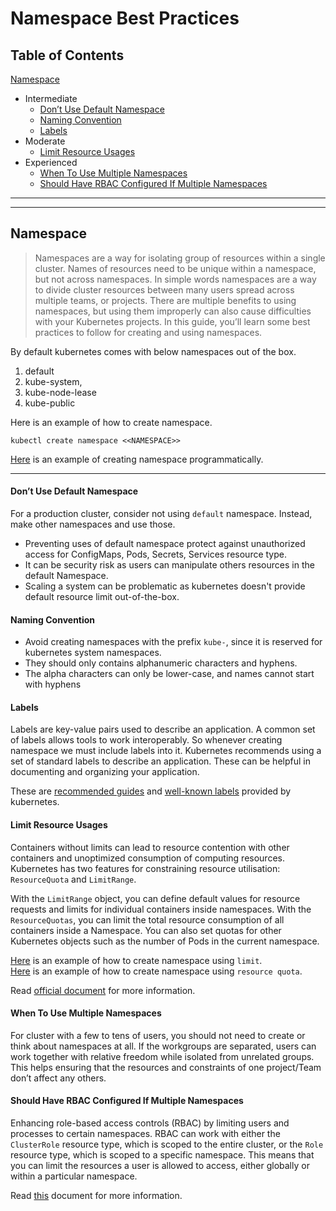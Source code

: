 # Namespace Best Practices

## Table of Contents

[Namespace](#namespace)
- Intermediate
    + [Don’t Use Default Namespace](#dont-use-default-namespace)
    + [Naming Convention](#naming-convention)
    + [Labels](#labels)
- Moderate
    + [Limit Resource Usages](#limit-resource-usages)
- Experienced
    + [When To Use Multiple Namespaces](#when-to-use-multiple-namespaces)
    + [Should Have RBAC Configured If Multiple Namespaces](#should-have-rbac-configured-if-multiple-namespaces)

---
---

## Namespace

> Namespaces are a way for isolating group of resources within a single cluster. Names of resources need to be unique within a namespace, but not across namespaces. In simple words namespaces are a way to divide cluster resources between many users spread across multiple teams, or projects. There are multiple benefits to using namespaces, but using them improperly can also cause difficulties with your Kubernetes projects. In this guide, you’ll learn some best practices to follow for creating and using namespaces.

By default kubernetes comes with below namespaces out of the box.

1. default
2. kube-system, 
3. kube-node-lease
4. kube-public

Here is an example of how to create namespace.

```
kubectl create namespace <<NAMESPACE>>
```

[Here](https://github.com/vaibhavneedreply/kubernetes-best-practices/blob/master/namespace/namespace.yaml) is an example of creating namespace programmatically.

---

#### Don’t Use Default Namespace

For a production cluster, consider not using `default` namespace. Instead, make other namespaces and use those.

- Preventing uses of default namespace protect against unauthorized access for ConfigMaps, Pods, Secrets, Services resource type.
- It can be security risk as users can manipulate others resources in the default Namespace.
- Scaling a system can be problematic as kubernetes doesn't provide default resource limit out-of-the-box.

#### Naming Convention

- Avoid creating namespaces with the prefix `kube-`, since it is reserved for kubernetes system namespaces.
- They should only contains alphanumeric characters and hyphens.
- The alpha characters can only be lower-case, and names cannot start with hyphens

#### Labels

Labels are key-value pairs used to describe an application. A common set of labels allows tools to work interoperably. So whenever creating namespace we must include labels into it. Kubernetes recommends using a set of standard labels to describe an application. These can be helpful in documenting and organizing your application. 

These are [recommended guides](https://kubernetes.io/docs/concepts/overview/working-with-objects/common-labels/) and [well-known labels](https://kubernetes.io/docs/reference/labels-annotations-taints/) provided by kubernetes.

#### Limit Resource Usages

Containers without limits can lead to resource contention with other containers and unoptimized consumption of computing resources. Kubernetes has two features for constraining resource utilisation: `ResourceQuota` and `LimitRange`.

With the `LimitRange` object, you can define default values for resource requests and limits for individual containers inside namespaces.
With the `ResourceQuotas`, you can limit the total resource consumption of all containers inside a Namespace. You can also set quotas for other Kubernetes objects such as the number of Pods in the current namespace.

[Here](https://github.com/vaibhavneedreply/kubernetes-best-practices/blob/master/namespace/namespace-with-limit.yaml) is an example of how to create namespace using `limit`.<br /> 
[Here](https://github.com/vaibhavneedreply/kubernetes-best-practices/blob/master/namespace/namespace-with-resources-quota.yaml) is an example of how to create namespace using `resource quota`.

Read [official document](https://kubernetes.io/docs/concepts/policy/resource-quotas/) for more information.

#### When To Use Multiple Namespaces

For cluster with a few to tens of users, you should not need to create or think about namespaces at all. If the workgroups are separated, users can work together with relative freedom while isolated from unrelated groups. This helps ensuring that the resources and constraints of one project/Team don’t affect any others.

#### Should Have RBAC Configured If Multiple Namespaces

Enhancing role-based access controls (RBAC) by limiting users and processes to certain namespaces. RBAC can work with either the `ClusterRole` resource type, which is scoped to the entire cluster, or the `Role` resource type, which is scoped to a specific namespace. This means that you can limit the resources a user is allowed to access, either globally or within a particular namespace.

Read [this](https://learnk8s.io/rbac-kubernetes) document for more information.